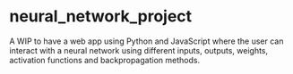 # neural_network_project
A WIP to have a web app using Python and JavaScript where the user can interact with a neural network using different inputs, outputs, weights, activation functions and backpropagation methods.
